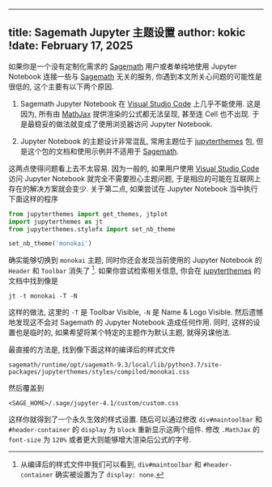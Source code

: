 
---
title: Sagemath Jupyter 主题设置
author: kokic
!date: February 17, 2025
---

如果你是一个没有定制化需求的 [Sagemath](https://www.sagemath.org) 用户或者单纯地使用 Jupyter Notebook 连接一些与 [Sagemath](https://www.sagemath.org) 无关的服务, 你遇到本文所关心问题的可能性是很低的, 这个主要有以下两个原因. 

1. Sagemath Jupyter Notebook 在 [Visual Studio Code](https://code.visualstudio.com) 上几乎不能使用. 这是因为, 所有由 [MathJax](https://www.mathjax.org) 提供渲染的公式都无法呈现, 甚至连 Cell 也不出现. 于是最稳妥的做法就变成了使用浏览器访问 Jupyter Notebook.  

2. Jupyter Notebook 的主题设计非常混乱, 常用主题位于 [jupyterthemes](https://github.com/dunovank/jupyter-themes) 包, 但是这个包的文档和使用示例并不适用于 [Sagemath](https://www.sagemath.org). 

这两点使得问题看上去不太容易. 因为一般的, 如果用户使用 [Visual Studio Code](https://code.visualstudio.com) 访问 Jupyter Notebook 就完全不需要担心主题问题, 于是相应的可能在互联网上存在的解决方案就会变少. 关于第二点, 如果尝试在 Jupyter Notebook 当中执行下面这样的程序 

```python
from jupyterthemes import get_themes, jtplot
import jupyterthemes as jt
from jupyterthemes.stylefx import set_nb_theme

set_nb_theme('monokai')
```

确实能够切换到 `monokai` 主题, 同时你还会发现当前使用的 Jupyter Notebook 的 `Header` 和 `Toolbar` 消失了 [^toolbar-display-none]. 如果你尝试检索相关信息, 你会在 [jupyterthemes](https://github.com/dunovank/jupyter-themes) 的文档中找到像是 

```shell
jt -t monokai -T -N
```

这样的做法, 这里的 `-T` 是 Toolbar Visible, `-N` 是 Name & Logo Visible. 然后遗憾地发现这不会对 Sagemath 的 Jupyter Notebook 造成任何作用. 同时, 这样的设置也是临时的, 如果希望将某个特定的主题作为默认主题, 就得另谋他法. 

最直接的方法是, 找到像下面这样的编译后的样式文件 

```
sagemath/runtime/opt/sagemath-9.3/local/lib/python3.7/site-packages/jupyterthemes/styles/compiled/monokai.css
```

然后覆盖到

```
<SAGE_HOME>/.sage/jupyter-4.1/custom/custom.css
```

这样你就得到了一个永久生效的样式设置. 随后可以通过修改 `div#maintoolbar` 和 `#header-container` 的 `display` 为 `block` 重新显示这两个组件. 修改 `.MathJax` 的 `font-size` 为 `120%` 或者更大则能够增大渲染后公式的字号. 

[^toolbar-display-none]: 从编译后的样式文件中我们可以看到, `div#maintoolbar` 和 `#header-container` 确实被设置为了 `display: none`. 
